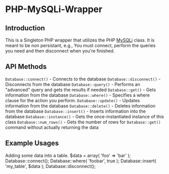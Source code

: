 PHP-MySQLi-Wrapper
==================

Introduction
------------

This is a Singleton PHP wrapper that utilizes the PHP [MySQLi] class. It is meant to be non persistant, e.g., You must connect, perform the queries you need and then disconnect when you're finished.

API Methods
-----------

`Database::connect()` - Connects to the database
`Database::disconnect()` - Disconnects from the database
`Database::query()` - Performs an "advanced" query and gets the results if needed
`Database::get()` - Gets information from the database
`Database::where()` - Specifies a where clause for the action you perform.
`Database::update()` - Updates information from the database
`Database::delete()` - Deletes information from the database
`Database::insert()` - Inserts information into the database
`Database::instance()` - Gets the once-instantiated instance of this class
`Database::num_rows()` - Gets the number of rows for `Database::get()` command without actually returning the data

Example Usages
--------------

Adding some data into a table.
    $data = array( 'foo' => 'bar' );
    Database::connect();
    Database::where( 'foobar', true );
    Database::insert( 'my_table', $data );
    Database::disconnect();

[MySQLi]: http://php.net/mysqli